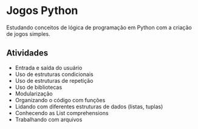 # Jogos Python
Estudando conceitos de lógica de programação em Python com a criação de jogos simples.

## Atividades

* Entrada e saída do usuário
* Uso de estruturas condicionais
* Uso de estruturas de repetição
* Uso de bibliotecas
* Modularização
* Organizando o código com funções
* Lidando com diferentes estruturas de dados (listas, tuplas)
* Conhecendo as List comprehensions
* Trabalhando com arquivos
